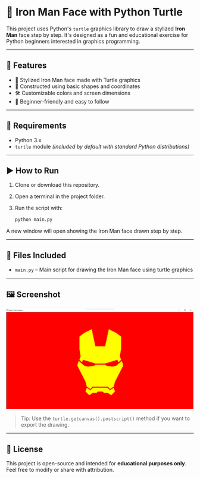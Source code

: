 
# 🦾 Iron Man Face with Python Turtle

This project uses Python's `turtle` graphics library to draw a stylized **Iron Man** face step by step. It's designed as a fun and educational exercise for Python beginners interested in graphics programming.

---

## 🚀 Features

- 🎨 Stylized Iron Man face made with Turtle graphics  
- 🧱 Constructed using basic shapes and coordinates  
- 🛠️ Customizable colors and screen dimensions  
- 👶 Beginner-friendly and easy to follow

---

## 🧰 Requirements

- Python 3.x  
- `turtle` module *(included by default with standard Python distributions)*

---

## ▶️ How to Run

1. Clone or download this repository.
2. Open a terminal in the project folder.
3. Run the script with:

   ```bash
   python main.py
   ```

A new window will open showing the Iron Man face drawn step by step.

---

## 📁 Files Included

- `main.py` – Main script for drawing the Iron Man face using turtle graphics

---

## 🖼️ Screenshot

![alt text](image.png) 
> Tip: Use the `turtle.getcanvas().postscript()` method if you want to export the drawing.

---

## 📜 License

This project is open-source and intended for **educational purposes only**.  
Feel free to modify or share with attribution.

